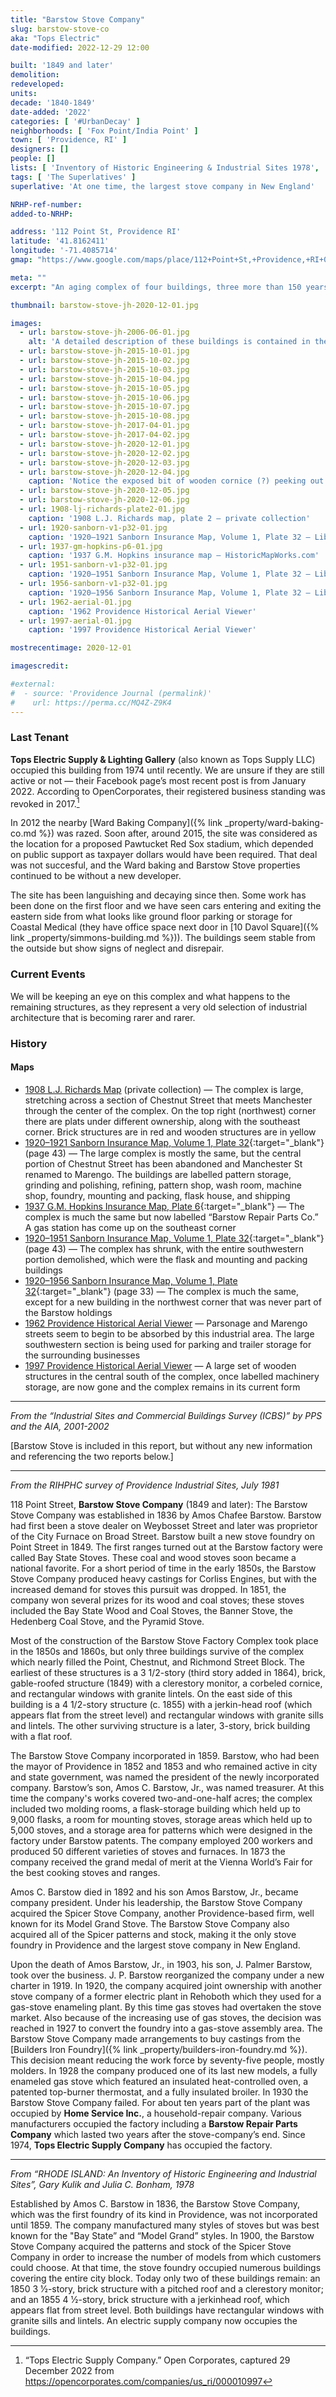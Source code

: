 ```yaml
---
title: "Barstow Stove Company"
slug: barstow-stove-co
aka: "Tops Electric"
date-modified: 2022-12-29 12:00

built: '1849 and later'
demolition:
redeveloped:
units:
decade: '1840-1849'
date-added: '2022'
categories: [ '#UrbanDecay' ]
neighborhoods: [ 'Fox Point/India Point' ]
town: [ 'Providence, RI' ]
designers: []
people: []
lists: [ 'Inventory of Historic Engineering & Industrial Sites 1978', 'PPS/AIA Industrial Commercial Buildings Survey', 'PPS Ten Most Endangered', 'Providence Industrial Sites 1981' ]
tags: [ 'The Superlatives' ]
superlative: 'At one time, the largest stove company in New England'

NRHP-ref-number:
added-to-NRHP:

address: '112 Point St, Providence RI'
latitude: '41.8162411'
longitude: '-71.4085714'
gmap: "https://www.google.com/maps/place/112+Point+St,+Providence,+RI+02903/@41.8162411,-71.4085714,18z/data=!4m5!3m4!1s0x89e4456a6759bc79:0xbeb7f2940cd1104c!8m2!3d41.8162411!4d-71.4074717"

meta: ""
excerpt: "An aging complex of four buildings, three more than 150 years old, that once housed the largest stove manufacturer in New England"

thumbnail: barstow-stove-jh-2020-12-01.jpg

images:
  - url: barstow-stove-jh-2006-06-01.jpg
    alt: 'A detailed description of these buildings is contained in the historical descriptions, the History section'
  - url: barstow-stove-jh-2015-10-01.jpg
  - url: barstow-stove-jh-2015-10-02.jpg
  - url: barstow-stove-jh-2015-10-03.jpg
  - url: barstow-stove-jh-2015-10-04.jpg
  - url: barstow-stove-jh-2015-10-05.jpg
  - url: barstow-stove-jh-2015-10-06.jpg
  - url: barstow-stove-jh-2015-10-07.jpg
  - url: barstow-stove-jh-2015-10-08.jpg
  - url: barstow-stove-jh-2017-04-01.jpg
  - url: barstow-stove-jh-2017-04-02.jpg
  - url: barstow-stove-jh-2020-12-01.jpg
  - url: barstow-stove-jh-2020-12-02.jpg
  - url: barstow-stove-jh-2020-12-03.jpg
  - url: barstow-stove-jh-2020-12-04.jpg
    caption: 'Notice the exposed bit of wooden cornice (?) peeking out from under the copper in the inside corner between these two buildings'
  - url: barstow-stove-jh-2020-12-05.jpg
  - url: barstow-stove-jh-2020-12-06.jpg
  - url: 1908-lj-richards-plate2-01.jpg
    caption: '1908 L.J. Richards map, plate 2 — private collection'
  - url: 1920-sanborn-v1-p32-01.jpg
    caption: '1920–1921 Sanborn Insurance Map, Volume 1, Plate 32 — Library of Congress, Geography and Map Division, Sanborn Maps Collection.'
  - url: 1937-gm-hopkins-p6-01.jpg
    caption: '1937 G.M. Hopkins insurance map — HistoricMapWorks.com'
  - url: 1951-sanborn-v1-p32-01.jpg
    caption: '1920–1951 Sanborn Insurance Map, Volume 1, Plate 32 — Library of Congress, Geography and Map Division, Sanborn Maps Collection.'
  - url: 1956-sanborn-v1-p32-01.jpg
    caption: '1920–1956 Sanborn Insurance Map, Volume 1, Plate 32 — Library of Congress, Geography and Map Division, Sanborn Maps Collection.'
  - url: 1962-aerial-01.jpg
    caption: '1962 Providence Historical Aerial Viewer'
  - url: 1997-aerial-01.jpg
    caption: '1997 Providence Historical Aerial Viewer'

mostrecentimage: 2020-12-01

imagescredit:

#external:
#  - source: 'Providence Journal (permalink)'
#    url: https://perma.cc/MQ4Z-Z9K4
---
```


### Last Tenant

**Tops Electric Supply & Lighting Gallery** (also known as Tops Supply LLC) occupied this building from 1974 until recently. We are unsure if they are still active or not — their Facebook page’s most recent post is from January 2022. According to OpenCorporates, their registered business standing was revoked in 2017.[^1]

[^1]: “Tops Electric Supply Company.” Open Corporates, captured 29 December 2022 from https://opencorporates.com/companies/us_ri/000010997

In 2012 the nearby [Ward Baking Company]({% link _property/ward-baking-co.md %}) was razed. Soon after, around 2015, the site was considered as the location for a proposed Pawtucket Red Sox stadium, which depended on public support as taxpayer dollars would have been required. That deal was not succesful, and the Ward baking and Barstow Stove properties continued to be without a new developer.

The site has been languishing and decaying since then. Some work has been done on the first floor and we have seen cars entering and exiting the eastern side from what looks like ground floor parking or storage for Coastal Medical (they have office space next door in [10 Davol Square]({% link _property/simmons-building.md %})). The buildings seem stable from the outside but show signs of neglect and disrepair. 


### Current Events

We will be keeping an eye on this complex and what happens to the remaining structures, as they represent a very old selection of industrial architecture that is becoming rarer and rarer. 


### History

#### Maps

+ [1908 L.J. Richards Map](#photo-1908-lj-richards-plate2-01) (private collection) — The complex is large, stretching across a section of Chestnut Street that meets Manchester through the center of the complex. On the top right (northwest) corner there are plats under different ownership, along with the southeast corner. Brick structures are in red and wooden structures are in yellow
+ [1920–1921 Sanborn Insurance Map, Volume 1, Plate 32](http://hdl.loc.gov/loc.gmd/g3774pm.g3774pm_g08099192001){:target="_blank"} (page 43) — The large complex is mostly the same, but the central portion of Chestnut Street has been abandoned and Manchester St renamed to Marengo. The buildings are labelled pattern storage, grinding and polishing, refining, pattern shop, wash room, machine shop, foundry, mounting and packing, flask house, and shipping
+ [1937 G.M. Hopkins Insurance Map, Plate 6](//www.historicmapworks.com/Map/US/895463/Plate+006/Providence+1937/Rhode+Island/){:target="_blank"} — The complex is much the same but now labelled “Barstow Repair Parts Co.” A gas station has come up on the southeast corner
+ [1920–1951 Sanborn Insurance Map, Volume 1, Plate 32](http://hdl.loc.gov/loc.gmd/g3774pm.g3774pm_g08099195101){:target="_blank"} (page 43) — The complex has shrunk, with the entire southwestern portion demolished, which were the flask and mounting and packing buildings
+ [1920–1956 Sanborn Insurance Map, Volume 1, Plate 32](http://hdl.loc.gov/loc.gmd/g3774pm.g3774pm_g08099195601){:target="_blank"} (page 33) — The complex is much the same, except for a new building in the northwest corner that was never part of the Barstow holdings
+ [1962 Providence Historical Aerial Viewer](#photo-1962-aerial-01) — Parsonage and Marengo streets seem to begin to be absorbed by this industrial area. The large southwestern section is being used for parking and trailer storage for the surrounding businesses 
+ [1997 Providence Historical Aerial Viewer](#photo-1997-aerial-01) — A large set of wooden structures in the central south of the complex, once labelled machinery storage, are now gone and the complex remains in its current form

***

_From the “Industrial Sites and Commercial Buildings Survey (ICBS)” by PPS and the AIA, 2001-2002_

[Barstow Stove is included in this report, but without any new information and referencing the two reports below.]

***

_From the RIHPHC survey of Providence Industrial Sites, July 1981_

118 Point Street, **Barstow Stove Company** (1849 and later): The Barstow Stove Company was established in 1836 by Amos Chafee Barstow. Barstow had first been a stove dealer on Weybosset Street and later was proprietor of the City Furnace on Broad Street. Barstow built a new stove foundry on Point Street in 1849. The first ranges turned out at the Barstow factory were called Bay State Stoves. These coal and wood stoves soon became a national favorite. For a short period of time in the early 1850s, the Barstow Stove Company produced heavy castings for Corliss Engines, but with the increased demand for stoves this pursuit was dropped. In 1851, the company won several prizes for its wood and coal stoves; these stoves included the Bay State Wood and Coal Stoves, the Banner Stove, the Hedenberg Coal Stove, and the Pyramid Stove.

Most of the construction of the Barstow Stove Factory Complex took place in the 1850s and 1860s, but only three buildings survive of the complex which nearly filled the Point, Chestnut, and Richmond Street Block. The earliest of these structures is a 3 1/2-story (third story added in 1864), brick, gable-roofed structure (1849) with a clerestory monitor, a corbeled cornice, and rectangular windows with granite lintels. On the east side of this building is a 4 1/2-story structure (c. 1855) with a jerkin-head roof (which appears flat from the street level) and rectangular windows with granite sills and lintels. The other surviving structure is a later, 3-story, brick building with a flat roof. 

The Barstow Stove Company incorporated in 1859. Barstow, who had been the mayor of Providence in 1852 and 1853 and who remained active in city and state government, was named the president of the newly incorporated company. Barstow’s son, Amos C. Barstow, Jr., was named treasurer. At this time the company's works covered two-and-one-half acres; the complex included two molding rooms, a flask-storage building which held up to 9,000 flasks, a room for mounting stoves, storage areas which held up to 5,000 stoves, and a storage area for patterns which were designed in the factory under Barstow patents. The company employed 200 workers and produced 50 different varieties of stoves and furnaces. In 1873 the company received the grand medal of merit at the Vienna World’s Fair for the best cooking stoves and ranges.

Amos C. Barstow died in 1892 and his son Amos Barstow, Jr., became company president. Under his leadership, the Barstow Stove Company acquired the Spicer Stove Company, another Providence-based firm, well known for its Model Grand Stove. The Barstow Stove Company also acquired all of the Spicer patterns and stock, making it the only stove foundry in Providence and the largest stove company in New England.

Upon the death of Amos Barstow, Jr., in 1903, his son, J. Palmer Barstow, took over the business. J. P. Barstow reorganized the company under a new charter in 1919. In 1920, the company acquired joint ownership with another stove company of a former electric plant in Rehoboth which they used for a gas-stove enameling plant. By this time gas stoves had overtaken the stove market. Also because of the increasing use of gas stoves, the decision was reached in 1927 to convert the foundry into a gas-stove assembly area. The Barstow Stove Company made arrangements to buy castings from the [Builders Iron Foundry]({% link _property/builders-iron-foundry.md %}). This decision meant reducing the work force by seventy-five people, mostly molders. In 1928 the company produced one of its last new models, a fully enameled gas stove which featured an insulated heat-controlled oven, a patented top-burner thermostat, and a fully insulated broiler. In 1930 the Barstow Stove Company failed. For about ten years part of the plant was occupied by **Home Service Inc.**, a household-repair company. Various manufacturers occupied the factory including a **Barstow Repair Parts Company** which lasted two years after the stove-company’s end. Since 1974, **Tops Electric Supply Company** has occupied the factory.

***

_From “RHODE ISLAND: An Inventory of Historic Engineering and Industrial Sites”, Gary Kulik and Julia C. Bonham, 1978_

Established by Amos C. Barstow in 1836, the Barstow Stove Company, which was the first foundry of its kind in Providence, was not incorporated until 1859. The company manufactured many styles of stoves but was best known for the "Bay State” and “Model Grand” styles. In 1900, the Barstow Stove Company acquired the patterns and stock of the Spicer Stove Company in order to increase the number of models from which customers could choose.  At that time, the stove foundry occupied numerous buildings covering the entire city block. Today only two of these buildings remain: an 1850 3 1⁄2-story, brick structure with a pitched roof and a clerestory monitor; and an 1855 4 1⁄2-story, brick structure with a jerkinhead roof, which appears flat from street level. Both buildings have rectangular windows with granite sills and lintels. An electric supply company now occupies the buildings. 
